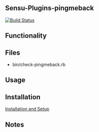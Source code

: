 ## Sensu-Plugins-pingmeback
[![Build Status](https://travis-ci.org/yanc0/sensu-plugins-pingmeback.svg?branch=master)](https://travis-ci.org/yanc0/sensu-plugins-pingmeback)

## Functionality

## Files
 * bin/check-pingmeback.rb

## Usage

## Installation

[Installation and Setup](http://sensu-plugins.io/docs/installation_instructions.html)

## Notes
